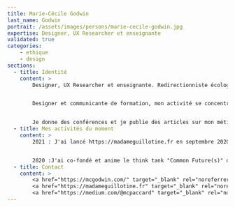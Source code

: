 ```yaml
---
title: Marie-Cécile Godwin
last_name: Godwin
portrait: /assets/images/persons/marie-cecile-godwin.jpg
expertise: Designer, UX Researcher et enseignante
validated: true
categories:
    - ethique
    - design
sections:
  - title: Identité
    content: >
        Designer, UX Researcher et enseignante. Redirectionniste écologique. Artisane teinturière de laine.


        Designer et communicante de formation, mon activité se concentre sur l'étude des usages (UX research) et l'élaboration d'outils de pilotages, la conception et la co-conception, la facilitation, l'intelligence collective, la systémique et la structuration des valeurs individuelles et collectives. Ma focale particulière intègre l'Anthropocène et la redirection écologique (A. Monnin, D. Landivar, E. Bonnet) au cœur de ma réflexion.


        Je donne des conférences et je publie des articles sur mon métier et sur des thématiques comme le burnout ou l'anthropocène. Je suis membre du chapitre lyonnais d'IxDA avec qui j'ai co-organisé la conférence Interaction 18, des Designers Lyonnais et de groupes locaux d'entraide entre designers. J'ai créé et j'anime le think tank Common Future(s).
  - title: Mes activités du moment
    content: >
        2021 : J'ai lancé https://madameguillotine.fr en septembre 2020 et dédie 2 jours par semaine à cette nouvelle facette artisanale de mon activité.


        2020 :J'ai co-fondé et anime le think tank "Common Future(s)" qui souhaite soutenir les designers dans leur pratique pour aborder les défis liés à l'Anthropocène. J'anime un "atelier fondamental" durant lequel je vous aiderai à définir votre raison d'être et votre ton de parole, pour une communication en connexion directe avec vos valeurs, plus humaine et plus proche de vos client-es. Je donne des conférences sur le thème du burnout et du travail (MiXiT, Sud Web), du design et de la définition de la raison d'être (Blend Web Mix, ENSSIB, Switch Collective).
  - title: Contact
    content: >
        <a href="https://mcgodwin.com/" target="_blank" rel="noreferrer">Site</a> –
        <a href="https://madameguillotine.fr" target="_blank" rel="noreferrer">Madame Guillotine</a> –
        <a href="https://medium.com/@mcpaccard" target="_blank" rel="noreferrer">Medium</a>
---
```

